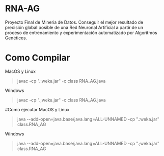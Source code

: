 # RNA-AG
Proyecto Final de Mineria de Datos.
Conseguir el mejor resultado de precisión global posible de una Red Neuronal Artificial a partir de un proceso de entrenamiento y experimentación automatizado por Algoritmos Genéticos.

# Como Compilar
MacOS y Linux
>javac -cp ".:weka.jar" -c class RNA_AG.java

Windows
>javac -cp ".;weka.jar" -c class RNA_AG.java

#Como ejecutar
MacOS y Linux
>java --add-open=java.base/java.lang=ALL-UNNAMED -cp ".:weka.jar" class.RNA_AG

Windows
>java --add-open=java.base/java.lang=ALL-UNNAMED -cp ".;weka.jar" class.RNA_AG
